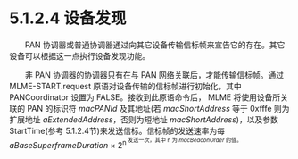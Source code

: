# 5.1.2.4 设备发现

　　PAN 协调器或普通协调器通过向其它设备传输信标帧来宣告它的存在。其它设备可以根据这一点执行设备发现功能。

　　非 PAN 协调器的协调器只有在与 PAN 网络关联后，才能传输信标帧。通过 MLME-START.request 原语对设备传输的信标帧进行初始化，其中 PANCoordinator 设置为 FALSE。接收到此原语命令后， MLME 将使用设备所关联的 PAN 的标识符 *macPANId* 及其地址(若 *macShortAddress* 等于 0xfffe 则为扩展地址 *aExtendedAddress*，否则为短地址 *macShortAddress*)，以及参数 StartTime(参考 5.1.2.4节)来发送信标。信标帧的发送速率为每 *aBaseSuperframeDuration* × 2<sup>n<sup> 发送一次，其中 n 为 *macBeaconOrder* 的值。
